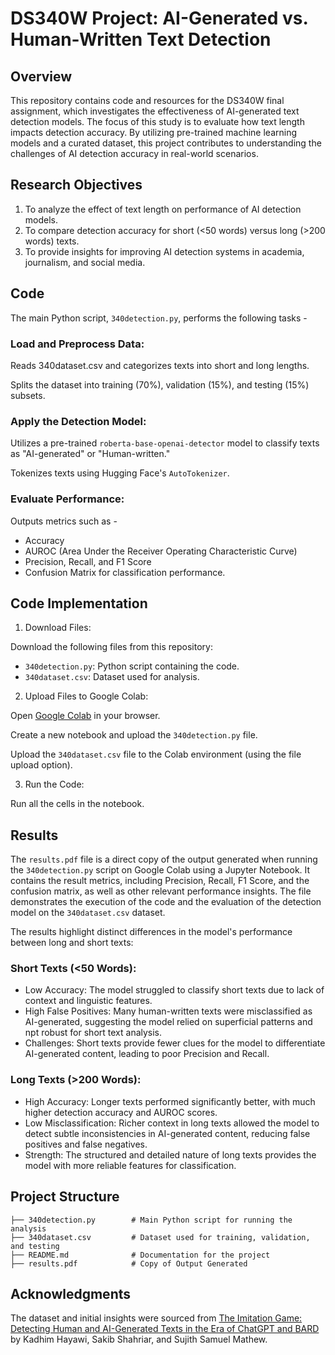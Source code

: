 # DS340W Project: AI-Generated vs. Human-Written Text Detection

## Overview
This repository contains code and resources for the DS340W final assignment, which investigates the effectiveness of AI-generated text detection models. The focus of this study is to evaluate how text length impacts detection accuracy. By utilizing pre-trained machine learning models and a curated dataset, this project contributes to understanding the challenges of AI detection accuracy in real-world scenarios.

## Research Objectives
1. To analyze the effect of text length on performance of AI detection models.
2. To compare detection accuracy for short (<50 words) versus long (>200 words) texts.
3. To provide insights for improving AI detection systems in academia, journalism, and social media.

## Code

The main Python script, `340detection.py`, performs the following tasks -

### Load and Preprocess Data:
Reads 340dataset.csv and categorizes texts into short and long lengths.

Splits the dataset into training (70%), validation (15%), and testing (15%) subsets.

### Apply the Detection Model:
Utilizes a pre-trained `roberta-base-openai-detector` model to classify texts as "AI-generated" or "Human-written."

Tokenizes texts using Hugging Face's `AutoTokenizer`.

### Evaluate Performance:

Outputs metrics such as - 
- Accuracy
- AUROC (Area Under the Receiver Operating Characteristic Curve)
- Precision, Recall, and F1 Score
- Confusion Matrix for classification performance.

## Code Implementation

1. Download Files:

Download the following files from this repository:
- `340detection.py`: Python script containing the code.
- `340dataset.csv`: Dataset used for analysis.

2. Upload Files to Google Colab:

Open [Google Colab](https://colab.research.google.com/) in your browser.

Create a new notebook and upload the `340detection.py` file.

Upload the `340dataset.csv` file to the Colab environment (using the file upload option).

3. Run the Code:

Run all the cells in the notebook.


## Results

The `results.pdf` file is a direct copy of the output generated when running the `340detection.py` script on Google Colab using a Jupyter Notebook. It contains the result metrics, including Precision, Recall, F1 Score, and the confusion matrix, as well as other relevant performance insights. The file demonstrates the execution of the code and the evaluation of the detection model on the `340dataset.csv` dataset.

The results highlight distinct differences in the model's performance between long and short texts:

### Short Texts (<50 Words):
- Low Accuracy: The model struggled to classify short texts due to lack of context and linguistic features.
- High False Positives: Many human-written texts were misclassified as AI-generated, suggesting the model relied on superficial patterns and npt robust for short text analysis.
- Challenges: Short texts provide fewer clues for the model to differentiate AI-generated content, leading to poor Precision and Recall.

### Long Texts (>200 Words):
- High Accuracy: Longer texts performed significantly better, with much higher detection accuracy and AUROC scores.
- Low Misclassification: Richer context in long texts allowed the model to detect subtle inconsistencies in AI-generated content, reducing false positives and false negatives.
- Strength: The structured and detailed nature of long texts provides the model with more reliable features for classification.

## Project Structure
```DS340W-AI-Text-Detection/
├── 340detection.py        # Main Python script for running the analysis
├── 340dataset.csv         # Dataset used for training, validation, and testing
├── README.md              # Documentation for the project
├── results.pdf            # Copy of Output Generated
```

## Acknowledgments
The dataset and initial insights were sourced from [The Imitation Game: Detecting Human and AI-Generated Texts in the Era of ChatGPT and BARD](https://paperswithcode.com/paper/the-imitation-game-detecting-human-and-ai) by Kadhim Hayawi, Sakib Shahriar, and Sujith Samuel Mathew.


